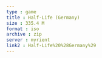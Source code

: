 ```yaml
---
type : game
title : Half-Life (Germany)
size : 335.4 M
format : iso
archive : zip
server : myrient
link2 : Half-Life%20%28Germany%29
---
```

